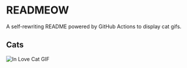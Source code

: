 # READMEOW

A self-rewriting README powered by GitHub Actions to display cat gifs.

## Cats

![In Love Cat GIF](https://media3.giphy.com/media/v1.Y2lkPTlhY2QwMmRhOWZnYjlyemN6ODhzdDd5YjRiMnlua3hscmsyM2M2cDgzODlpdGRuOSZlcD12MV9naWZzX3NlYXJjaCZjdD1n/MDJ9IbxxvDUQM/200.gif)
